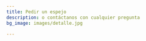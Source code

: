 ```yaml
---
title: Pedir un espejo
description: o contáctanos con cualquier pregunta
bg_image: images/detalle.jpg

---
```

